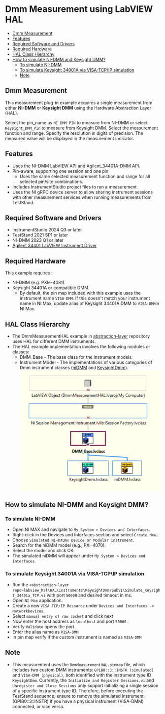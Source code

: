 # Dmm Measurement using LabVIEW HAL

- [Dmm Measurement](#dmm-measurement)
- [Features](#features)
- [Required Software and Drivers](#required-software-and-drivers)
- [Required Hardware](#required-hardware)
- [HAL Class Hierarchy](#hal-class-hierarchy)
- [How to simulate NI-DMM and Keysight DMM?](#how-to-simulate-ni-dmm-and-keysight-dmm)
  - [To simulate NI-DMM](#to-simulate-ni-dmm)
  - [To simulate Keysight 34001A via VISA-TCP\IP simulation](#to-simulate-keysight-34001a-via-visa-tcpip-simulation)
  - [Note](#note)

## Dmm Measurement

This measurement plug-in example acquires a single measurement from either **NI-DMM** or **Keysight DMM** using the Hardware Abstraction Layer (HAL).

Select the pin_name as `NI_DMM_PIN` to measure from NI-DMM or select `Keysight_DMM_Pin` to measure from Keysight DMM. Select the measurement function and range. Specify the resolution in digits of precision. The measured value will be displayed in the measurement indicator.

## Features

- Uses the NI-DMM LabVIEW API and Agilent_34401A-DMM API.
- Pin-aware, supporting one session and one pin
  - Uses the same selected measurement function and range for all selected pin/site combinations.
- Includes InstrumentStudio project files to run a measurement.
- Uses the NI gRPC device server to allow sharing instrument sessions with other
  measurement services when running measurements from TestStand.

## Required Software and Drivers

- InstrumentStudio 2024 Q3 or later
- TestStand 2021 SP1 or later
- NI-DMM 2023 Q1 or later
- [Agilent 34401 LabVIEW Instrument Driver](https://sine.ni.com/apps/utf8/niid_web_display.download_page?p_id_guid=014E7F05D12C6F8BE0440003BA7CCD71)

## Required Hardware

This example requires :

- NI-DMM (e.g. PXIe-4081).
- Keysight 34401A or compatible DMM.
  - By default, the pin map included with this example uses the instrument name
  `VISA-DMM`. If this doesn't match your instrument name in NI Max, update alias of Keysight 34401A DMM to `VISA-DMM`in NI Max.

## HAL Class Hierarchy

- The DmmMeasurementHAL example in [abstraction-layer](../../) repository uses HAL for different DMM instruments.
- The HAL example implementation involves the following modules or classes:
  - DMM_Base - The base class for the instrument models.
  - Instrument Model - The implementations of various categories of Dmm instrument classes ([niDMM](../../labview_hal/HAL/Instruments/niDMM) and [KeysightDmm](../../labview_hal/HAL/Instruments/KeysightDmm)).
  ![HAL Class Hierarchy](<HAL Class Hierarchy.png>)

## How to simulate NI-DMM and Keysight DMM?

### To simulate NI-DMM

- Open NI MAX and navigate to `My System > Devices and Interfaces`.
- Right-click in the Devices and Interfaces section and select `Create New…`
- Choose `Simulated NI-DAQmx Device or Modular Instrument`.
- Search for the niDMM model (e.g., PXI-4070).
- Select the model and click OK
- The simulated niDMM will appear under `My System > Devices and Interfaces`.

### To simulate Keysight 34001A via VISA-TCP\IP simulation

- Run the `<abstraction-layer repo>labview_hal\HAL\Instruments\KeysightDmm\SubVI\Simulate_Keysight_34401a_TCP.vi` with port `50000` and desired timeout in ms.
- Open `NI-Max` application.
- Create a new `VISA TCP/IP Resource` under `Devices and Interfaces -> NetworkDevices`.
- Select `manual entry of raw socket` and click next
- Now enter the host address as `localhost` and port `50000`.
- Verify `Validate` opens the port.
- Enter the alias name as `VISA-DMM`
- In pin map verify if the custom instrument is named as `VISA-DMM`

## Note

- This measurement uses the `DmmMeasurementHAL.pinmap` file, which includes two custom DMM instruments:
  `GPIB0::3::INSTR (simulated)` and `VISA-DMM (physical)`, both identified with the instrument
  type ID `KeysightDmm`. Currently, the `Initialize and Register Sessions.vi` and `Unregister and Close Sessions`
  only support initializing a single session of a specific instrument type ID. Therefore, before
  executing the TestStand sequence, ensure to remove the simulated instrument (GPIB0::3::INSTR) if
  you have a physical instrument (VISA-DMM) connected, or vice versa.
